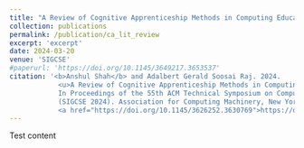```yaml
---
title: "A Review of Cognitive Apprenticeship Methods in Computing Education Research"
collection: publications
permalink: /publication/ca_lit_review
excerpt: 'excerpt'
date: 2024-03-20
venue: 'SIGCSE'
#paperurl: 'https://doi.org/10.1145/3649217.3653537'
citation: '<b>Anshul Shah</b> and Adalbert Gerald Soosai Raj. 2024. 
            <u>A Review of Cognitive Apprenticeship Methods in Computing Education Research</u>. 
            In Proceedings of the 55th ACM Technical Symposium on Computer Science Education V. 1 
            (SIGCSE 2024). Association for Computing Machinery, New York, NY, USA, 1202–1208. 
            <a href="https://doi.org/10.1145/3626252.3630769">https://doi.org/10.1145/3626252.3630769</a>'
---
```


Test content
